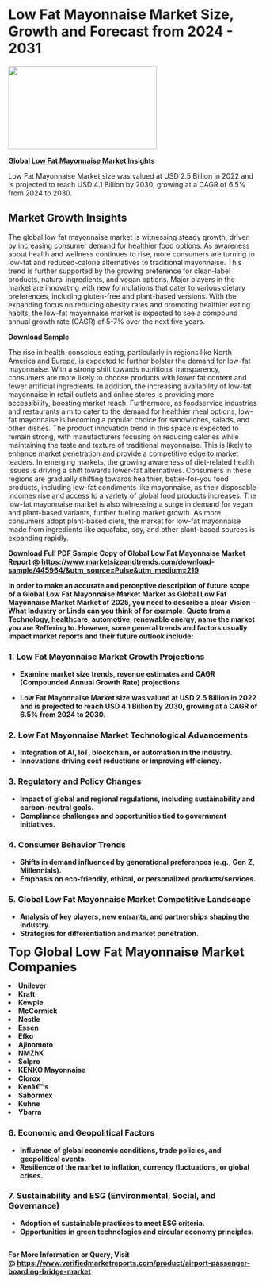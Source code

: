 <H1>Low Fat Mayonnaise Market Size, Growth and Forecast from 2024 - 2031</H1><img class="aligncenter size-medium wp-image-584254" src="https://thirdeyenews.in/wp-content/uploads/2024/09/Global-Market-Research-300x168.jpeg" alt="" width="300" height="168" /><p><strong>Global&nbsp;<a href="https://www.marketsizeandtrends.com/download-sample/445964/&amp;utm_source=Pulse&amp;utm_medium=219">Low Fat Mayonnaise Market</a> Insights</strong></p><p>Low Fat Mayonnaise Market size was valued at USD 2.5 Billion in 2022 and is projected to reach USD 4.1 Billion by 2030, growing at a CAGR of 6.5% from 2024 to 2030.</p><p><h2>Market Growth Insights</h2> <p>The global low fat mayonnaise market is witnessing steady growth, driven by increasing consumer demand for healthier food options. As awareness about health and wellness continues to rise, more consumers are turning to low-fat and reduced-calorie alternatives to traditional mayonnaise. This trend is further supported by the growing preference for clean-label products, natural ingredients, and vegan options. Major players in the market are innovating with new formulations that cater to various dietary preferences, including gluten-free and plant-based versions. With the expanding focus on reducing obesity rates and promoting healthier eating habits, the low-fat mayonnaise market is expected to see a compound annual growth rate (CAGR) of 5-7% over the next five years.</p> <p><strong>Download Sample</strong></p> <p>The rise in health-conscious eating, particularly in regions like North America and Europe, is expected to further bolster the demand for low-fat mayonnaise. With a strong shift towards nutritional transparency, consumers are more likely to choose products with lower fat content and fewer artificial ingredients. In addition, the increasing availability of low-fat mayonnaise in retail outlets and online stores is providing more accessibility, boosting market reach. Furthermore, as foodservice industries and restaurants aim to cater to the demand for healthier meal options, low-fat mayonnaise is becoming a popular choice for sandwiches, salads, and other dishes. The product innovation trend in this space is expected to remain strong, with manufacturers focusing on reducing calories while maintaining the taste and texture of traditional mayonnaise. This is likely to enhance market penetration and provide a competitive edge to market leaders. In emerging markets, the growing awareness of diet-related health issues is driving a shift towards lower-fat alternatives. Consumers in these regions are gradually shifting towards healthier, better-for-you food products, including low-fat condiments like mayonnaise, as their disposable incomes rise and access to a variety of global food products increases. The low-fat mayonnaise market is also witnessing a surge in demand for vegan and plant-based variants, further fueling market growth. As more consumers adopt plant-based diets, the market for low-fat mayonnaise made from ingredients like aquafaba, soy, and other plant-based sources is expanding rapidly. <p><strong></p><p><span class=""><strong>Download Full PDF Sample Copy of Global Low Fat Mayonnaise Market Report</strong> @ <a href="https://www.marketsizeandtrends.com/download-sample/445964/&amp;utm_source=Pulse&amp;utm_medium=219" target="_blank">https://www.marketsizeandtrends.com/download-sample/445964/&amp;utm_source=Pulse&amp;utm_medium=219</a></span></p><p>In order to make an accurate and perceptive description of future scope of a Global&nbsp;Low Fat Mayonnaise Market Market as Global&nbsp;Low Fat Mayonnaise Market Market of 2025, you need to describe a clear Vision &ndash; What Industry or Linda can you think of for example: Quote from a Technology, healthcare, automotive, renewable energy, name the market you are Reffering to. However, some general trends and factors usually impact market reports and their future outlook include:</p><h3>1.&nbsp;<strong>Low Fat Mayonnaise Market Growth Projections</strong></h3><ul><li>Examine market size trends, revenue estimates and CAGR (Compounded Annual Growth Rate) projections.</li><li><p>Low Fat Mayonnaise Market size was valued at USD 2.5 Billion in 2022 and is projected to reach USD 4.1 Billion by 2030, growing at a CAGR of 6.5% from 2024 to 2030.</p></li></ul><h3>2.&nbsp;<strong>Low Fat Mayonnaise Market Technological Advancements</strong></h3><ul><li>Integration of AI, IoT, blockchain, or automation in the industry.</li><li>Innovations driving cost reductions or improving efficiency.</li></ul><h3>3.&nbsp;<strong>Regulatory and Policy Changes</strong></h3><ul><li>Impact of global and regional regulations, including sustainability and carbon-neutral goals.</li><li>Compliance challenges and opportunities tied to government initiatives.</li></ul><h3>4.&nbsp;<strong>Consumer Behavior Trends</strong></h3><ul><li>Shifts in demand influenced by generational preferences (e.g., Gen Z, Millennials).</li><li>Emphasis on eco-friendly, ethical, or personalized products/services.</li></ul><h3>5.&nbsp;<strong>Global Low Fat Mayonnaise Market Competitive Landscape</strong></h3><ul><li>Analysis of key players, new entrants, and partnerships shaping the industry.</li><li>Strategies for differentiation and market penetration.</li></ul><p data-pm-slice="1 1 []"><span style="color: inherit; font-family: inherit; font-size: 25px;">Top Global Low Fat Mayonnaise Market Companies</span></p><div class="" data-test-id=""><p><li>Unilever</li><li> Kraft</li><li> Kewpie</li><li> McCormick</li><li> Nestle</li><li> Essen</li><li> Efko</li><li> Ajinomoto</li><li> NMZhK</li><li> Solpro</li><li> KENKO Mayonnaise</li><li> Clorox</li><li> Kenâ€™s</li><li> Sabormex</li><li> Kuhne</li><li> Ybarra</li></p></div><h3>6.&nbsp;<strong>Economic and Geopolitical Factors</strong></h3><ul><li>Influence of global economic conditions, trade policies, and geopolitical events.</li><li>Resilience of the market to inflation, currency fluctuations, or global crises.</li></ul><h3>7.&nbsp;<strong>Sustainability and ESG (Environmental, Social, and Governance)</strong></h3><ul><li>Adoption of sustainable practices to meet ESG criteria.</li><li>Opportunities in green technologies and circular economy principles.</li></ul><h2><strong style="font-size: 14px;">For More Information or Query, Visit @&nbsp;</strong><a style="background-color: #ffffff; font-size: 14px;" href="https://www.marketsizeandtrends.com/report/low-fat-mayonnaise-market/" target="_blank">https://www.verifiedmarketreports.com/product/airport-passenger-boarding-bridge-market</a></h2>
